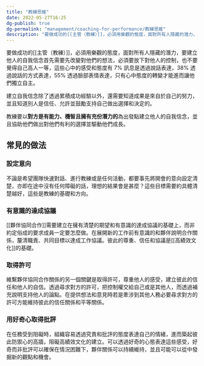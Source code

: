 ```yaml
---
title: "教練思維"
date: 2022-05-27T16:25
dg-publish: true
dg-permalink: "management/coaching-for-performance/教練思維"
description: "要做成功的[[主管（教練）]]，必須用樂觀的態度，面對所有人隱藏的潛力，即為教練思維..."
---
```


要做成功的[[主管（教練）]]，必須用樂觀的態度，面對所有人隱藏的潛力，要建立他人的自我信念首先需要先改變對他們的想法，必須要放下對他人的控制，也不要覺得自己高人一等，這些心中的感受和態度有 7% 訊息是透過說話表達，38% 透過說話的方式表達，55% 透過臉部表情表達，只有心中態度的轉變才能進而讓他們獨立自主。

建立自我信念除了透過累積成功經驗以外，還需要知道成果是來自於自己的努力，並且知道別人是信任、允許並鼓勵支持自己做出選擇和決定的。

教練要以**對方是有能力、機智且擁有充份潛力的**為出發點建立他人的自我信念，並且協助他們做出對他們有利的選擇並驅動他們成長。

## 常見的做法

### 設定意向

不論是希望團隊快速對話、進行教練或是任何活動，都要事先將開會的意向設定清楚，亦即在途中沒有任何障礙的話，理想的結果會是甚麼？這些目標需要約具體清楚越好，這些是教練的基礎和方向。

### 有意識的達成協議
[[夥伴協同合作]]需要建立在擁有清楚的期望和有意識的達成協議的基礎上，而非約定俗成的要求成員一定要怎麼做。在展開新的工作前有意識的和夥伴說明合作關係，釐清職責、共同目標以達成工作協議。彼此的尊重、信任和協議是[[高績效文化]]的基礎。

### 取得許可

維繫夥伴協同合作關係的另一個關鍵是取得許可，尊重他人的感受，建立彼此的信任和他人的自信。透過尋求對方的許可，把控制權交給自己或是其他人，而透過補充說明支持他人的論點。在提供想法和意見時若是牽涉到其他人務必要尋求對方的許可方能維持彼此的信任關係和平等關係。

### 用好奇心取得批評

在任務受到阻礙時，組織容易透過究責和批評的態度表達自己的情緒，進而築起彼此防禦心的高牆，阻礙高績效文化的建立。可以透過好奇的心態表達這些感受，好奇而非批評可以確保在情況困難下，夥伴關係可以持續維持，並且可能可以從中發掘新的觀點和機會。